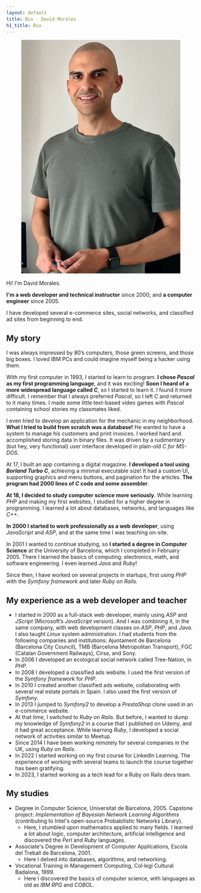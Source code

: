 ```yaml
---
layout: default
title: Bio - David Morales
h1_title: Bio
---
```


<article class="prose lg:prose-lg dark:prose-invert" markdown="1">
  <figure>
    <img src="/assets/images/david-morales-lg.jpeg" alt="David Morales picture" class="inline-block float-right w-5/12 ml-4 rounded-md dark:opacity-90">
  </figure>

  Hi! I'm David Morales.

  **I'm a web developer and technical instructor** since 2000; and **a computer engineer** since 2005.

  I have developed several e-commerce sites, social networks, and classified ad sites from beginning to end.

  <h2>My story</h2>

  I was always impressed by 80’s computers, those green screens, and those big boxes. I loved IBM PCs and could imagine myself being a hacker using them.

  With my first computer in 1993, I started to learn to program. **I chose *Pascal* as my first programming language**, and it was exciting! **Soon I heard of a more widespread language called *C***, so I started to learn it. I found it more difficult. I remember that I always preferred *Pascal*, so I left *C* and returned to it many times. I made some little text-based video games with *Pascal* containing school stories my classmates liked.

  I even tried to develop an application for the mechanic in my neighborhood. **What I tried to build from scratch was a database!** He wanted to have a system to manage his customers and print invoices. I worked hard and accomplished storing data in binary files. It was driven by a rudimentary (but hey, very functional) user interface developed in plain-old *C for MS-DOS*.

  At 17, I built an app containing a digital magazine. **I developed a tool using *Borland Turbo C***, achieving a minimal executable size! It had a custom UI, supporting graphics and menu buttons, and pagination for the articles. **The program had 2000 lines of *C* code and some assembler**.

  **At 18, I decided to study computer science more seriously**. While learning *PHP* and making my first websites, I studied for a higher degree in programming. I learned a lot about databases, networks, and languages like *C++*.

  **In 2000 I started to work professionally as a web developer**, using *JavaScript* and *ASP*, and at the same time I was teaching on-site.

  In 2001 I wanted to continue studying, so **I started a degree in Computer Science** at the University of Barcelona, which I completed in February 2005. There I learned the basics of computing: electronics, math, and software engineering. I even learned *Java* and *Ruby*!

  Since then, I have worked on several projects in startups, first using *PHP* with the *Symfony framework* and later *Ruby on Rails*.

  <h2>My experience as a web developer and teacher</h2>

  - I started in 2000 as a full-stack web developer, mainly using *ASP* and *JScript* (Microsoft’s *JavaScript* version). And I was combining it, in the same company, with web development classes on *ASP*, *PHP*, and *Java*. I also taught *Linux* system administration. I had students from the following companies and institutions: Ajuntament de Barcelona (Barcelona City Council), TMB (Barcelona Metropolitan Transport), FGC (Catalan Government Railways), Cirsa, and Sony.
  - In 2006 I developed an ecological social network called Tree-Nation, in *PHP*.
  - In 2008 I developed a classified ads website. I used the first version of the *Symfony framework* for *PHP*.
  - In 2010 I created another classified ads website, collaborating with several real estate portals in Spain. I also used the first version of *Symfony*.
  - In 2013 I jumped to *Symfony2* to develop a *PrestaShop* clone used in an e-commerce website.
  - At that time, I switched to *Ruby on Rails*. But before, I wanted to dump my knowledge of *Symfony2* in a course that I published on Udemy, and it had great acceptance. While learning *Ruby*, I developed a social network of activities similar to Meetup.
  - Since 2014 I have been working remotely for several companies in the UK, using *Ruby on Rails*.
  - In 2022 I started working on my first course for LinkedIn Learning. The experience of working with several teams to launch the course together has been gratifying.
  - In 2023, I started working as a tech lead for a Ruby on Rails devs team.

  <h2>My studies</h2>

  - Degree in Computer Science, Universitat de Barcelona, 2005. Capstone project: *Implementation of Bayesian Network Learning Algorithms* (contributing to Intel's open-source Probabilistic Networks Library).
    - Here, I stumbled upon mathematics applied to many fields. I learned a lot about logic, computer architecture, artificial intelligence and discovered the *Perl* and *Ruby* languages.
  - Associate's Degree in Development of Computer Applications, Escola del Treball de Barcelona, 2001.
    - Here I delved into databases, algorithms, and networking.
  - Vocational Training in Management Computing, Col·legi Cultural Badalona, 1999.
    - Here I discovered the basics of computer science, with languages as old as *IBM RPG* and *COBOL*.
</article>
